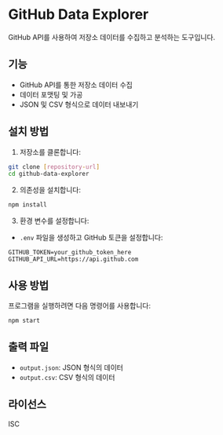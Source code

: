 # GitHub Data Explorer

GitHub API를 사용하여 저장소 데이터를 수집하고 분석하는 도구입니다.

## 기능

- GitHub API를 통한 저장소 데이터 수집
- 데이터 포맷팅 및 가공
- JSON 및 CSV 형식으로 데이터 내보내기

## 설치 방법

1. 저장소를 클론합니다:

```bash
git clone [repository-url]
cd github-data-explorer
```

2. 의존성을 설치합니다:

```bash
npm install
```

3. 환경 변수를 설정합니다:

- `.env` 파일을 생성하고 GitHub 토큰을 설정합니다:

```
GITHUB_TOKEN=your_github_token_here
GITHUB_API_URL=https://api.github.com
```

## 사용 방법

프로그램을 실행하려면 다음 명령어를 사용합니다:

```bash
npm start
```

## 출력 파일

- `output.json`: JSON 형식의 데이터
- `output.csv`: CSV 형식의 데이터

## 라이선스

ISC
